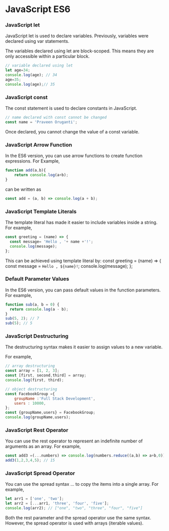 # JavaScript ES6

### JavaScript let

JavaScript let is used to declare variables. Previously, variables were declared using var statements.

The variables declared using let are block-scoped. This means they are only accessible within a particular block.

```javascript
// variable declared using let
let age=34;
console.log(age); // 34
age=35;
console.log(age);// 35
```

### JavaScript const
The const statement is used to declare constants in JavaScript.
```javascript
// name declared with const cannot be changed
const name = 'Praveen Oruganti';
```
Once declared, you cannot change the value of a const variable.

### JavaScript Arrow Function

In the ES6 version, you can use arrow functions to create function expressions.
For Example,

```javascript
function add(a,b){
    return console.log(a+b);
}
```
can be written as
```javascript
const add = (a, b) => console.log(a + b);
```

### JavaScript Template Literals

The template literal has made it easier to include variables inside a string.
For example,
```javascript
const greeting = (name) => {
  const message= 'Hello , '+ name +'!';
  console.log(message);
};
```
This can be achieved using template literal by:
const greeting = (name) => {
  const message = `Hello , ${name}!`;
  console.log(message);
};

### Default Parameter Values
In the ES6 version, you can pass default values in the function parameters.
For example,
```javascript
function sub(a, b = 0) {
  return console.log(a - b);
}
sub(5, 2); // 7
sub(5); // 5
```

### JavaScript Destructuring

The destructuring syntax makes it easier to assign values to a new variable.

For example,

```javascript
// array destructuring
const array = [1, 2, 3];
const [first, second,third] = array;
console.log(first, third);

// object destructuring
const FacebookGroup ={
    groupName :'Full Stack Development',
    users : 10000,
};
const {groupName,users} = FacebookGroup;
console.log(groupName,users);
```

### JavaScript Rest Operator
You can use the rest operator to represent an indefinite number of arguments as an array.
For example,
```javascript
const add3 =(...numbers) => console.log(numbers.reduce((a,b) => a+b,0));
add3(1,2,3,4,5); // 15
```

### JavaScript Spread Operator
You can use the spread syntax ... to copy the items into a single array.
For example,
```javascript
let arr1 = ['one', 'two'];
let arr2 = [...arr1, 'three', 'four', 'five'];
console.log(arr2); // ["one", "two", "three", "four", "five"]
```
Both the rest parameter and the spread operator use the same syntax. However, the spread operator is used with arrays (iterable values).




